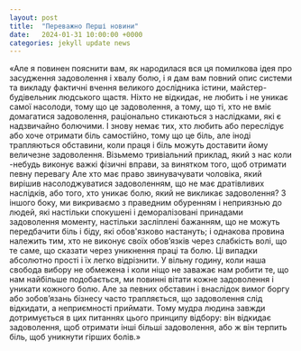 ```yaml
---
layout: post
title:  "Переважно Перші новини"
date:   2024-01-31 10:00:00 +0000
categories: jekyll update news
---
```

«Але я повинен пояснити вам, як народилася вся ця помилкова ідея про засудження задоволення і хвалу болю, і я дам вам повний опис системи та викладу фактичні вчення великого дослідника істини, майстер-будівельник людського щастя. Ніхто не відкидає, не любить і не уникає самої насолоди, тому що це задоволення, а тому, що ті, хто не вміє домагатися задоволення, раціонально стикаються з наслідками, які є надзвичайно болючими. І знову немає тих, хто любить або переслідує або хоче отримати біль самостійно, тому що це біль, але іноді трапляються обставини, коли праця і біль можуть доставити йому величезне задоволення. Візьмемо тривіальний приклад, який з нас коли -небудь виконує важкі фізичні вправи, за винятком того, щоб отримати певну перевагу Але хто має право звинувачувати чоловіка, який вирішив насолоджуватися задоволенням, що не має дратівливих наслідків, або того, хто уникає болю, який не викликає задоволення?
З іншого боку, ми викриваємо з праведним обуренням і неприязнью до людей, які настільки спокушені і деморалізовані принадами задоволення моменту, настільки засліплені бажанням, що не можуть передбачити біль і біду, які обов'язково настануть; і однакова провина належить тим, хто не виконує своїх обов’язків через слабкість волі, що те саме, що сказати через уникнення праці та болю. Ці випадки абсолютно прості і їх легко відрізнити. У вільну годину, коли наша свобода вибору не обмежена і коли ніщо не заважає нам робити те, що нам найбільше подобається, ми повинні вітати кожне задоволення і уникати кожного болю. Але за певних обставин і внаслідок вимог боргу або зобов’язань бізнесу часто трапляється, що задоволення слід відкидати, а неприємності приймати. Тому мудра людина завжди дотримується в цих питаннях цього принципу відбору: він відкидає задоволення, щоб отримати інші більші задоволення, або ж він терпить біль, щоб уникнути гірших болів.»